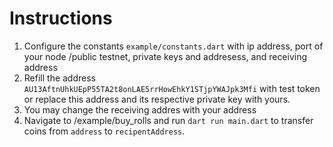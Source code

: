 # Instructions
1. Configure the constants `example/constants.dart` with ip address, port of your node /public testnet, private keys and addresess, and receiving address
2. Refill the address `AU13AftnUhkUEpP55TA2t8onLAE5rrHowEhkY1STjpYWAJpk3Mfi` with test token or replace this address and its respective private key with yours.
4. You may change the receiving addres with your address
5. Navigate to /example/buy_rolls and run `dart run main.dart` to transfer coins from `address` to `recipentAddress`.
